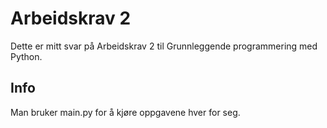# Arbeidskrav 2
Dette er mitt svar på Arbeidskrav 2 til Grunnleggende programmering med Python.

## Info
Man bruker main.py for å kjøre oppgavene hver for seg.

